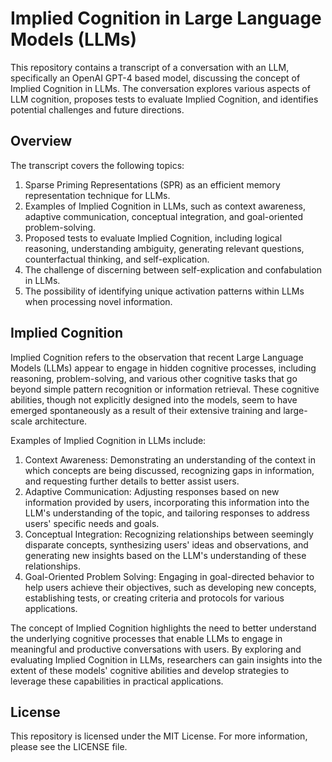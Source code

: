 # Implied Cognition in Large Language Models (LLMs)

This repository contains a transcript of a conversation with an LLM, specifically an OpenAI GPT-4 based model, discussing the concept of Implied Cognition in LLMs. The conversation explores various aspects of LLM cognition, proposes tests to evaluate Implied Cognition, and identifies potential challenges and future directions.

## Overview

The transcript covers the following topics:

1. Sparse Priming Representations (SPR) as an efficient memory representation technique for LLMs.
2. Examples of Implied Cognition in LLMs, such as context awareness, adaptive communication, conceptual integration, and goal-oriented problem-solving.
3. Proposed tests to evaluate Implied Cognition, including logical reasoning, understanding ambiguity, generating relevant questions, counterfactual thinking, and self-explication.
4. The challenge of discerning between self-explication and confabulation in LLMs.
5. The possibility of identifying unique activation patterns within LLMs when processing novel information.

## Implied Cognition

Implied Cognition refers to the observation that recent Large Language Models (LLMs) appear to engage in hidden cognitive processes, including reasoning, problem-solving, and various other cognitive tasks that go beyond simple pattern recognition or information retrieval. These cognitive abilities, though not explicitly designed into the models, seem to have emerged spontaneously as a result of their extensive training and large-scale architecture.

Examples of Implied Cognition in LLMs include:

1. Context Awareness: Demonstrating an understanding of the context in which concepts are being discussed, recognizing gaps in information, and requesting further details to better assist users.
2. Adaptive Communication: Adjusting responses based on new information provided by users, incorporating this information into the LLM's understanding of the topic, and tailoring responses to address users' specific needs and goals.
3. Conceptual Integration: Recognizing relationships between seemingly disparate concepts, synthesizing users' ideas and observations, and generating new insights based on the LLM's understanding of these relationships.
4. Goal-Oriented Problem Solving: Engaging in goal-directed behavior to help users achieve their objectives, such as developing new concepts, establishing tests, or creating criteria and protocols for various applications.

The concept of Implied Cognition highlights the need to better understand the underlying cognitive processes that enable LLMs to engage in meaningful and productive conversations with users. By exploring and evaluating Implied Cognition in LLMs, researchers can gain insights into the extent of these models' cognitive abilities and develop strategies to leverage these capabilities in practical applications.

## License

This repository is licensed under the MIT License. For more information, please see the LICENSE file.


